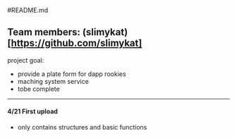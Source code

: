 #README.md

## Team members: (slimykat)[https://github.com/slimykat]

project goal: 
- provide a plate form for dapp rookies
- maching system service
- tobe complete

____

#### 4/21 First upload
* only contains structures and basic functions